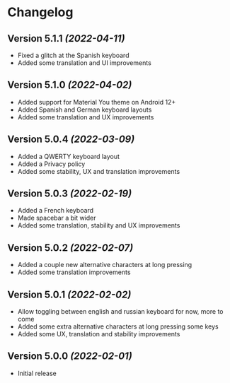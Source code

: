 Changelog
==========

Version 5.1.1 *(2022-04-11)*
----------------------------

 * Fixed a glitch at the Spanish keyboard
 * Added some translation and UI improvements

Version 5.1.0 *(2022-04-02)*
----------------------------

 * Added support for Material You theme on Android 12+
 * Added Spanish and German keyboard layouts
 * Added some translation and UX improvements

Version 5.0.4 *(2022-03-09)*
----------------------------

 * Added a QWERTY keyboard layout
 * Added a Privacy policy
 * Added some stability, UX and translation improvements

Version 5.0.3 *(2022-02-19)*
----------------------------

 * Added a French keyboard
 * Made spacebar a bit wider
 * Added some translation, stability and UX improvements

Version 5.0.2 *(2022-02-07)*
----------------------------

 * Added a couple new alternative characters at long pressing
 * Added some translation improvements

Version 5.0.1 *(2022-02-02)*
----------------------------

 * Allow toggling between english and russian keyboard for now, more to come
 * Added some extra alternative characters at long pressing some keys
 * Added some UX, translation and stability improvements

Version 5.0.0 *(2022-02-01)*
----------------------------

 * Initial release
